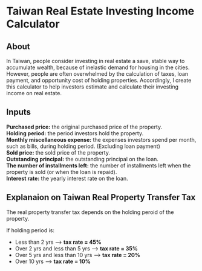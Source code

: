 # Taiwan Real Estate Investing Income Calculator

## About
In Taiwan, people consider investing in real estate a save, stable way to accumulate wealth, because of inelastic demand for housing in the cities. However, people are often overwhelmed by the calculation of  taxes, loan payment, and opportunity cost of holding properties. Accordingly, I create this calculator to help investors estimate and calculate their investing income on real estate.

## Inputs
**Purchased price:** the original purchased price of the property.  
**Holding period:** the period investors hold the property.  
**Monthly miscellaneous expense:** the expenses investors spend per month, such as bills, during holding period. (Excluding loan payment)  
**Sold price:** the sold price of the property.  
**Outstanding principal:** the outstanding principal on the loan.  
**The number of installments left:** the number of installments left when the property is sold (or when the loan is repaid).  
**Interest rate:** the yearly interest rate on the loan.

## Explanaion on Taiwan Real Property Transfer Tax
The real property transfer tax depends on the holding peroid of the property.  

If holding period is:
- Less than 2 yrs --> **tax rate = 45%**
- Over 2 yrs and less than 5 yrs --> **tax rate = 35%**
- Over 5 yrs and less than 10 yrs --> **tax rate = 20%**
- Over 10 yrs --> **tax rate = 10%**
